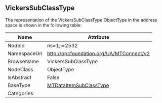 <!-- objecttype -->
## VickersSubClassType
  
<!-- end of text -->
The representation of the VickersSubClassType ObjectType in the address space is shown in the following table:  

|Name|Attribute|
|---|---|
|NodeId|ns=1;i=2532|
|NamespaceUri|http://opcfoundation.org/UA/MTConnect/v2|
|BrowseName|VickersSubClassType|
|NodeClass|ObjectType|
|IsAbstract|False|
|BaseType|[MTDataItemSubClassType](../../ObjectTypes/MTDataItemSubClassType/readme.md)|
|Categories||

